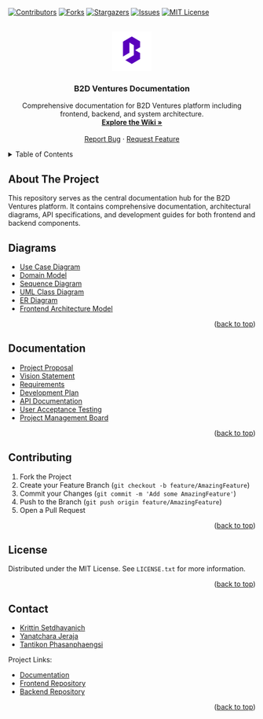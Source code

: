 <!-- Improved compatibility of back to top link -->
<a id="readme-top"></a>

<!-- PROJECT SHIELDS -->
[![Contributors][contributors-shield]][contributors-url]
[![Forks][forks-shield]][forks-url]
[![Stargazers][stars-shield]][stars-url]
[![Issues][issues-shield]][issues-url]
[![MIT License][license-shield]][license-url]

<!-- PROJECT LOGO -->
<br />
<div align="center">
    <a href="https://github.com/B2D-Ventures/b2d-ventures-docs/blob/main/assets/images/logo.png">
    <img src="https://raw.githubusercontent.com/B2D-Ventures/b2d-ventures-docs/main/assets/images/logo.png" alt="Logo" width="80" height="80">
  </a>
  <h3 align="center">B2D Ventures Documentation</h3>
  <p align="center">
    Comprehensive documentation for B2D Ventures platform including frontend, backend, and system architecture.
    <br />
    <a href="https://github.com/B2D-Ventures/b2d-ventures-docs/wiki"><strong>Explore the Wiki »</strong></a>
    <br />
    <br />
    <a href="https://github.com/B2D-Ventures/b2d-ventures-docs/issues/new?labels=bug&template=bug-report---.md">Report Bug</a>
    ·
    <a href="https://github.com/B2D-Ventures/b2d-ventures-docs/issues/new?labels=enhancement&template=feature-request---.md">Request Feature</a>
  </p>
</div>

<!-- TABLE OF CONTENTS -->
<details>
  <summary>Table of Contents</summary>
  <ol>
    <li><a href="#about-the-project">About The Project</a></li>
    <li>
      <a href="#diagrams">Diagrams</a>
      <ul>
        <li><a href="#use-case-diagram">Use Case Diagram</a></li>
        <li><a href="#domain-model">Domain Model</a></li>
        <li><a href="#sequence-diagram">Sequence Diagram</a></li>
        <li><a href="#uml-class-diagram">UML Class Diagram</a></li>
        <li><a href="#er-diagram">ER Diagram</a></li>
        <li><a href="#frontend-structure">Frontend Structure</a></li>
      </ul>
    </li>
    <li>
      <a href="#documentation">Documentation</a>
      <ul>
        <li><a href="#project-proposal">Project Proposal</a></li>
        <li><a href="#vision-statement">Vision Statement</a></li>
        <li><a href="#requirements">Requirements</a></li>
        <li><a href="#development-plan">Development Plan</a></li>
        <li><a href="#cost-estimation">Cost Estimation</a></li>
        <li><a href="#team-process">Team Process</a></li>
        <li><a href="#api-documentation">API Documentation</a></li>
        <li><a href="#user-acceptance-testing">User Acceptance Testing</a></li>
        <li><a href="#project-management-board">Project Management Board</a></li>
      </ul>
    </li>
    <li><a href="#contributing">Contributing</a></li>
    <li><a href="#license">License</a></li>
    <li><a href="#contact">Contact</a></li>
  </ol>
</details>

<!-- ABOUT THE PROJECT -->
## About The Project

This repository serves as the central documentation hub for the B2D Ventures platform. It contains comprehensive documentation, architectural diagrams, API specifications, and development guides for both frontend and backend components.

<!-- SYSTEM Diagrams -->
## Diagrams
- [Use Case Diagram](https://github.com/B2D-Ventures/b2d-ventures-docs/wiki/Use-Case-Diagram)
- [Domain Model](https://github.com/B2D-Ventures/b2d-ventures-docs/wiki/Domain-Model)
- [Sequence Diagram](https://github.com/B2D-Ventures/b2d-ventures-docs/wiki/Sequence-Diagrams)
- [UML Class Diagram](https://github.com/B2D-Ventures/b2d-ventures-docs/wiki/UML-Class-Diagram)
- [ER Diagram](https://github.com/B2D-Ventures/b2d-ventures-docs/wiki/Sequence-Diagrams)
- [Frontend Architecture Model](https://github.com/B2D-Ventures/b2d-ventures-docs/wiki/Frontend-Architecture-Model)

<p align="right">(<a href="#readme-top">back to top</a>)</p>

<!-- DOCUMENTATION -->
## Documentation
- [Project Proposal](https://github.com/B2D-Ventures/b2d-ventures-docs/wiki/Project-Proposal)
- [Vision Statement](https://github.com/B2D-Ventures/b2d-ventures-docs/wiki/Vision-Statement)
- [Requirements](https://github.com/B2D-Ventures/b2d-ventures-docs/wiki/Requirements)
- [Development Plan](https://github.com/B2D-Ventures/b2d-ventures-docs/wiki/Development-Plan)
- [API Documentation](https://github.com/B2D-Ventures/b2d-ventures-docs/wiki/API-Documentation)
- [User Acceptance Testing](https://docs.google.com/document/d/12jsE6mOaThmWVJmP8j05VZ3C5uzXyUwipuSFVipiLrA/edit?usp=sharing)
- [Project Management Board](https://github.com/orgs/B2D-Ventures/projects/2/views/1)

<p align="right">(<a href="#readme-top">back to top</a>)</p>

<!-- CONTRIBUTING -->
## Contributing

1. Fork the Project
2. Create your Feature Branch (`git checkout -b feature/AmazingFeature`)
3. Commit your Changes (`git commit -m 'Add some AmazingFeature'`)
4. Push to the Branch (`git push origin feature/AmazingFeature`)
5. Open a Pull Request

<p align="right">(<a href="#readme-top">back to top</a>)</p>

<!-- LICENSE -->
## License

Distributed under the MIT License. See `LICENSE.txt` for more information.

<p align="right">(<a href="#readme-top">back to top</a>)</p>

<!-- CONTACT -->
## Contact

- [Krittin Setdhavanich](https://www.linkedin.com/in/jwizzed/)
- [Yanatchara Jeraja](https://www.linkedin.com/in/yanatchara47/)
- [Tantikon Phasanphaengsi](https://www.linkedin.com/in/tantikon-phasanphaengsi-b10ab825b/)

Project Links:
- [Documentation](https://github.com/B2D-Ventures/b2d-ventures-docs)
- [Frontend Repository](https://github.com/B2D-Ventures/b2d-ventures-frontend)
- [Backend Repository](https://github.com/B2D-Ventures/b2d-ventures-backend)

<p align="right">(<a href="#readme-top">back to top</a>)</p>

<!-- MARKDOWN LINKS & IMAGES -->
[contributors-shield]: https://img.shields.io/github/contributors/B2D-Ventures/b2d-ventures-docs.svg?style=for-the-badge
[contributors-url]: https://github.com/B2D-Ventures/b2d-ventures-docs/graphs/contributors
[forks-shield]: https://img.shields.io/github/forks/B2D-Ventures/b2d-ventures-docs.svg?style=for-the-badge
[forks-url]: https://github.com/B2D-Ventures/b2d-ventures-docs/network/members
[stars-shield]: https://img.shields.io/github/stars/B2D-Ventures/b2d-ventures-docs.svg?style=for-the-badge
[stars-url]: https://github.com/B2D-Ventures/b2d-ventures-docs/stargazers
[issues-shield]: https://img.shields.io/github/issues/B2D-Ventures/b2d-ventures-docs.svg?style=for-the-badge
[issues-url]: https://github.com/B2D-Ventures/b2d-ventures-docs/issues
[license-shield]: https://img.shields.io/github/license/B2D-Ventures/b2d-ventures-docs.svg?style=for-the-badge
[license-url]: https://github.com/B2D-Ventures/b2d-ventures-docs/blob/master/LICENSE.txt